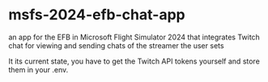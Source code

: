 # msfs-2024-efb-chat-app
an app for the EFB in Microsoft Flight Simulator 2024 that integrates Twitch chat for viewing and sending chats of the streamer the user sets

It its current state, you have to get the Twitch API tokens yourself and store them in your .env.
